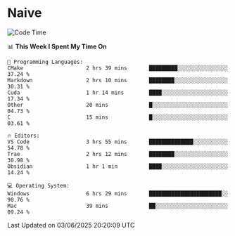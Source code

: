 # Naive
<!-- ## 日拱一卒，功不唐捐 -->
<!-- [![GitHub Streak](https://streak-stats.demolab.com/?user=XiaoXKKK)](https://git.io/streak-stats) -->
<!--START_SECTION:waka-->
![Code Time](http://img.shields.io/badge/Code%20Time-390%20hrs%2024%20mins-blue)

📊 **This Week I Spent My Time On** 

```text
💬 Programming Languages: 
CMake                    2 hrs 39 mins       █████████░░░░░░░░░░░░░░░░   37.24 % 
Markdown                 2 hrs 10 mins       ████████░░░░░░░░░░░░░░░░░   30.31 % 
Cuda                     1 hr 14 mins        ████░░░░░░░░░░░░░░░░░░░░░   17.34 % 
Other                    20 mins             █░░░░░░░░░░░░░░░░░░░░░░░░   04.73 % 
C                        15 mins             █░░░░░░░░░░░░░░░░░░░░░░░░   03.61 % 

🔥 Editors: 
VS Code                  3 hrs 55 mins       ██████████████░░░░░░░░░░░   54.78 % 
Trae                     2 hrs 12 mins       ████████░░░░░░░░░░░░░░░░░   30.98 % 
Obsidian                 1 hr 1 min          ████░░░░░░░░░░░░░░░░░░░░░   14.24 % 

💻 Operating System: 
Windows                  6 hrs 29 mins       ███████████████████████░░   90.76 % 
Mac                      39 mins             ██░░░░░░░░░░░░░░░░░░░░░░░   09.24 % 
```


 Last Updated on 03/06/2025 20:20:09 UTC
<!--END_SECTION:waka-->
